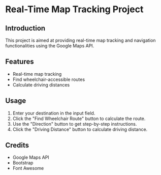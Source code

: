 # Real-Time Map Tracking Project

## Introduction

This project is aimed at providing real-time map tracking and navigation functionalities using the Google Maps API.

## Features

- Real-time map tracking
- Find wheelchair-accessible routes
- Calculate driving distances



## Usage

1. Enter your destination in the input field.
2. Click the "Find Wheelchair Route" button to calculate the route.
3. Use the "Direction" button to get step-by-step instructions.
4. Click the "Driving Distance" button to calculate driving distance.

## Credits

- Google Maps API
- Bootstrap
- Font Awesome


